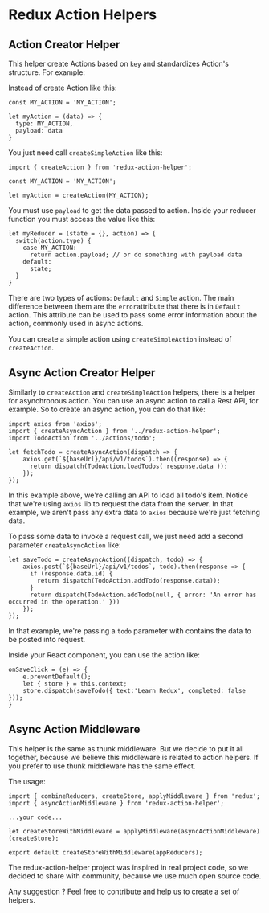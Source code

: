 Redux Action Helpers
======================

## Action Creator Helper

This helper create Actions based on ```key``` and standardizes Action's structure. For example:

Instead of create Action like this:
```
const MY_ACTION = 'MY_ACTION';

let myAction = (data) => {
  type: MY_ACTION,
  payload: data
}
```

You just need call ```createSimpleAction``` like this:

```
import { createAction } from 'redux-action-helper';

const MY_ACTION = 'MY_ACTION';

let myAction = createAction(MY_ACTION);
```

You must use ```payload``` to get the data passed to action. Inside your reducer function you must access the value like this:

```
let myReducer = (state = {}, action) => {
  switch(action.type) {
    case MY_ACTION:
      return action.payload; // or do something with payload data
    default:
      state;
  }
}
```

There are two types of actions: ```Default``` and ```Simple``` action. The main difference between them are the ```error```attribute that there is in ```Default``` action. This attribute can be used to pass some error information about the action, commonly used in async actions.

You can create a simple action using ```createSimpleAction``` instead of ```createAction```.

## Async Action Creator Helper

Similarly to ```createAction``` and ```createSimpleAction``` helpers, there is a helper for asynchronous action. You can use an async action to call a Rest API, for example. So to create an async action, you can do that like:

```
import axios from 'axios';
import { createAsyncAction } from '../redux-action-helper';
import TodoAction from '../actions/todo';

let fetchTodo = createAsyncAction(dispatch => {
    axios.get(`${baseUrl}/api/v1/todos`).then((response) => {
      return dispatch(TodoAction.loadTodos( response.data ));
    });
});
```

In this example above, we're calling an API to load all todo's item. Notice that we're using ```axios``` lib to request the data from the server. In that example, we aren't pass any extra data to ```axios``` because we're just fetching data.

To pass some data to invoke a request call, we just need add a second parameter ```createAsyncAction``` like:

```
let saveTodo = createAsyncAction((dispatch, todo) => {
    axios.post(`${baseUrl}/api/v1/todos`, todo).then(response => {
      if (response.data.id) {
        return dispatch(TodoAction.addTodo(response.data));
      }
      return dispatch(TodoAction.addTodo(null, { error: 'An error has occurred in the operation.' }))
    });
});
```

In that example, we're passing a ```todo``` parameter with contains the data to be posted into request.

Inside your React component, you can use the action like:

```
onSaveClick = (e) => {
    e.preventDefault();
    let { store } = this.context;
    store.dispatch(saveTodo({ text:'Learn Redux', completed: false }));
}
```

## Async Action Middleware

This helper is the same as thunk middleware. But we decide to put it all together, because we believe this middleware is related to action helpers. If you prefer to use thunk middleware has the same effect.

The usage:
```
import { combineReducers, createStore, applyMiddleware } from 'redux';
import { asyncActionMiddleware } from 'redux-action-helper';

...your code...

let createStoreWithMiddleware = applyMiddleware(asyncActionMiddleware)(createStore);

export default createStoreWithMiddleware(appReducers);
```

The redux-action-helper project was inspired in real project code, so we decided to share with community, because we use much open source code.

Any suggestion ? Feel free to contribute and help us to create a set of helpers.
